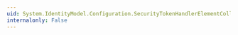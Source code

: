 ```yaml
---
uid: System.IdentityModel.Configuration.SecurityTokenHandlerElementCollection.#ctor
internalonly: False
---
```

